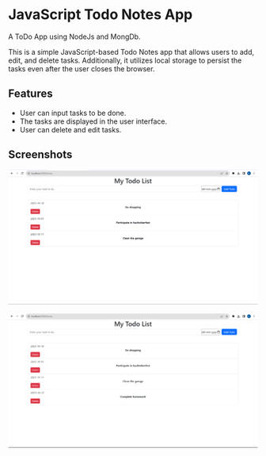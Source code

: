 # JavaScript Todo Notes App

A ToDo App using NodeJs and MongDb.

This is a simple JavaScript-based Todo Notes app that allows users to add, edit, and delete tasks. Additionally, it utilizes local storage to persist the tasks even after the user closes the browser.

## Features

- User can input tasks to be done.
- The tasks are displayed in the user interface.
- User can delete and edit tasks.

## Screenshots

![App Screenshot 1](images/screenshot1.png)


![App Screenshot 2](images/screenshot2.png)

